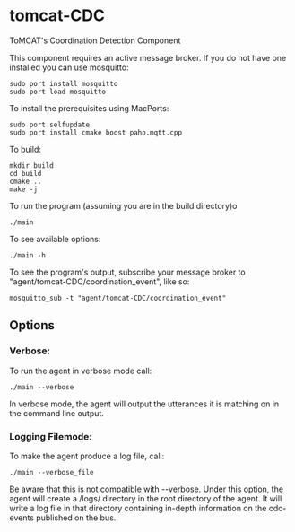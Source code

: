 # tomcat-CDC

ToMCAT's Coordination Detection Component

This component requires an active message broker. If you do not have one installed you can use mosquitto:

```
sudo port install mosquitto
sudo port load mosquitto
```

To install the prerequisites using MacPorts:

```
sudo port selfupdate
sudo port install cmake boost paho.mqtt.cpp
```

To build:

```
mkdir build
cd build
cmake ..
make -j
```

To run the program (assuming you are in the build directory)o

```
./main
```

To see available options:

```
./main -h
```

To see the program's output, subscribe your message broker to "agent/tomcat-CDC/coordination_event", like so:

```
mosquitto_sub -t "agent/tomcat-CDC/coordination_event"
```


## Options

### Verbose:

To run the agent in verbose mode call:

```
./main --verbose
```

In verbose mode, the agent will output the utterances it is matching on in the command line output.

### Logging Filemode:

To make the agent produce a log file, call:

```
./main --verbose_file
```

Be aware that this is not compatible with --verbose. Under this option, the agent will create a /logs/ directory in the root directory of the agent. It will write a log file in that directory containing in-depth information on the cdc-events published on the bus.
